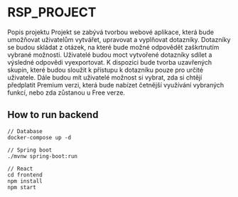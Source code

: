 # RSP_PROJECT

Popis projektu
Projekt se zabývá tvorbou webové aplikace, která bude umožňovat uživatelům vytvářet, upravovat a vyplňovat dotazníky. Dotazníky se budou skládat z otázek, na které bude možné odpovědět zaškrtnutím vybrané možnosti. Uživatelé budou moct vytvořené dotazníky sdílet a výsledné odpovědi vyexportovat. K dispozici bude tvorba uzavřených skupin, které budou sloužit k přístupu k dotazníku pouze pro určité uživatele. Dále budou mít uživatelé možnost si vybrat, zda si chtějí předplatit Premium verzi, která bude nabízet četnější využívání vybraných funkcí, nebo zda zůstanou u Free verze.


## How to run backend

```
// Database
docker-compose up -d

// Spring boot
./mvnw spring-boot:run

// React
cd frontend
npm install 
npm start
```